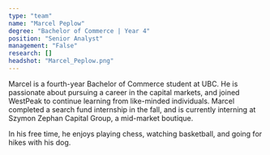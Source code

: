 ```yaml
---
type: "team"
name: "Marcel Peplow"
degree: "Bachelor of Commerce | Year 4"
position: "Senior Analyst"
management: "False"
research: []
headshot: "Marcel_Peplow.png"
---
```


Marcel is a fourth-year Bachelor of Commerce student at UBC. He is passionate about pursuing a career in the capital markets, and joined WestPeak to continue learning from like-minded individuals. Marcel completed a search fund internship in the fall, and is currently interning at Szymon Zephan Capital Group, a mid-market boutique.

In his free time, he enjoys playing chess, watching basketball, and going for hikes with his dog.
